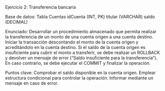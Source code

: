 Ejercicio 2: Transferencia bancaria

Base de datos:
Tabla Cuentas
idCuenta (INT, PK)
titular (VARCHAR)
saldo (DECIMAL)

Enunciado:
Desarrollar un procedimiento almacenado que permita realizar la transferencia de un monto de una cuenta origen a una cuenta destino.
Iniciar la transacción descontando el monto de la cuenta origen y acreditándolo en la cuenta destino.
Si el saldo de la cuenta origen es insuficiente para cubrir el monto a transferir, se debe realizar un ROLLBACK y devolver un mensaje de error (“Saldo insuficiente para la transferencia”).
En caso contrario, se debe ejecutar el COMMIT y finalizar la operación.

Puntos clave:
Comprobar el saldo disponible en la cuenta origen.
Emplear estructura condicional para controlar la operación.
Informar mediante un mensaje en caso de error.
